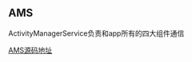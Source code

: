 ## AMS

 ActivityManagerService负责和app所有的四大组件通信
 
 [AMS源码地址](http://www.androidos.net.cn/android/9.0.0_r8/xref/frameworks/base/services/core/java/com/android/server/am/ActivityManagerService.java)
 
